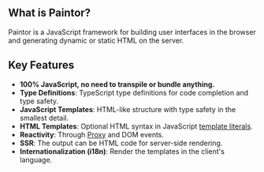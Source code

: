 ## What is Paintor?

Paintor is a JavaScript framework for building user interfaces in the browser and generating dynamic
or static HTML on the server.

## Key Features
- **100% JavaScript, no need to transpile or bundle anything.**
- **Type Definitions**: TypeScript type definitions for code completion and type safety.
- **JavaScript Templates**: HTML-like structure with type safety in the smallest detail.
- **HTML Templates**: Optional HTML syntax in JavaScript [template literals](https://developer.mozilla.org/en-US/docs/Web/JavaScript/Reference/Template_literals).
- **Reactivity**: Through [Proxy](https://developer.mozilla.org/en-US/docs/Web/JavaScript/Reference/Global_Objects/Proxy)
  and DOM events.
- **SSR**: The output can be HTML code for server-side rendering.
- **Internationalization (i18n)**: Render the templates in the client's language.
